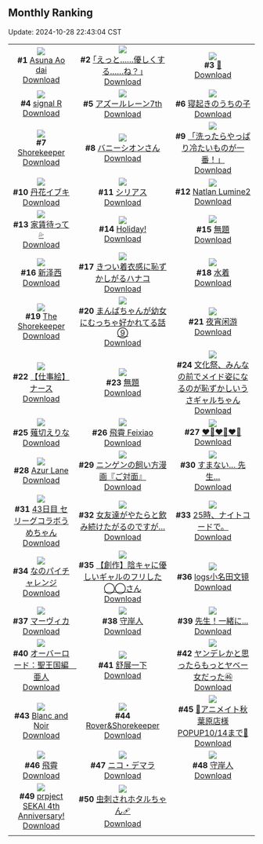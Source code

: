 ## Monthly Ranking
Update: 2024-10-28 22:43:04 CST

|      |      |      |
| :----: | :----: | :----: |
| ![](https://i.pixiv.re/c/240x480/img-master/img/2024/09/30/21/02/47/122915637_p0_master1200.jpg)<br>**#1** [Asuna  Ao dai](https://www.pixiv.net/artworks/122915637)<br>[Download](https://i.pixiv.re/img-original/img/2024/09/30/21/02/47/122915637_p0.jpg) | ![](https://i.pixiv.re/c/240x480/img-master/img/2024/09/30/17/12/54/122909027_p0_master1200.jpg)<br>**#2** [｢えっと……優しくする……ね？｣](https://www.pixiv.net/artworks/122909027)<br>[Download](https://i.pixiv.re/img-original/img/2024/09/30/17/12/54/122909027_p0.jpg) | ![](https://i.pixiv.re/c/240x480/img-master/img/2024/09/30/22/08/33/122918108_p0_master1200.jpg)<br>**#3** [💐](https://www.pixiv.net/artworks/122918108)<br>[Download](https://i.pixiv.re/img-original/img/2024/09/30/22/08/33/122918108_p0.jpg) |
| ![](https://i.pixiv.re/c/240x480/img-master/img/2024/09/29/00/00/35/122857414_p0_master1200.jpg)<br>**#4** [signal R](https://www.pixiv.net/artworks/122857414)<br>[Download](https://i.pixiv.re/img-original/img/2024/09/29/00/00/35/122857414_p0.jpg) | ![](https://i.pixiv.re/c/240x480/img-master/img/2024/09/28/17/15/18/122844326_p0_master1200.jpg)<br>**#5** [アズールレーン7th](https://www.pixiv.net/artworks/122844326)<br>[Download](https://i.pixiv.re/img-original/img/2024/09/28/17/15/18/122844326_p0.jpg) | ![](https://i.pixiv.re/c/240x480/img-master/img/2024/09/30/00/14/48/122892960_p0_master1200.jpg)<br>**#6** [寝起きのうちの子](https://www.pixiv.net/artworks/122892960)<br>[Download](https://i.pixiv.re/img-original/img/2024/09/30/00/14/48/122892960_p0.png) |
| ![](https://i.pixiv.re/c/240x480/img-master/img/2024/09/30/12/33/21/122902492_p0_master1200.jpg)<br>**#7** [Shorekeeper](https://www.pixiv.net/artworks/122902492)<br>[Download](https://i.pixiv.re/img-original/img/2024/09/30/12/33/21/122902492_p0.jpg) | ![](https://i.pixiv.re/c/240x480/img-master/img/2024/09/29/00/02/15/122857634_p0_master1200.jpg)<br>**#8** [バニーシオンさん](https://www.pixiv.net/artworks/122857634)<br>[Download](https://i.pixiv.re/img-original/img/2024/09/29/00/02/15/122857634_p0.png) | ![](https://i.pixiv.re/c/240x480/img-master/img/2024/09/28/17/56/08/122845320_p0_master1200.jpg)<br>**#9** [「洗ったらやっぱり冷たいものが一番！」](https://www.pixiv.net/artworks/122845320)<br>[Download](https://i.pixiv.re/img-original/img/2024/09/28/17/56/08/122845320_p0.png) |
| ![](https://i.pixiv.re/c/240x480/img-master/img/2024/09/30/21/10/13/122915781_p0_master1200.jpg)<br>**#10** [丹花イブキ](https://www.pixiv.net/artworks/122915781)<br>[Download](https://i.pixiv.re/img-original/img/2024/09/30/21/10/13/122915781_p0.png) | ![](https://i.pixiv.re/c/240x480/img-master/img/2024/09/30/20/07/35/122913776_p0_master1200.jpg)<br>**#11** [シリアス](https://www.pixiv.net/artworks/122913776)<br>[Download](https://i.pixiv.re/img-original/img/2024/09/30/20/07/35/122913776_p0.jpg) | ![](https://i.pixiv.re/c/240x480/img-master/img/2024/09/30/00/00/25/122892084_p0_master1200.jpg)<br>**#12** [Natlan Lumine2](https://www.pixiv.net/artworks/122892084)<br>[Download](https://i.pixiv.re/img-original/img/2024/09/30/00/00/25/122892084_p0.png) |
| ![](https://i.pixiv.re/c/240x480/img-master/img/2024/10/01/00/00/20/122922574_p0_master1200.jpg)<br>**#13** [家賃待って💦](https://www.pixiv.net/artworks/122922574)<br>[Download](https://i.pixiv.re/img-original/img/2024/10/01/00/00/20/122922574_p0.jpg) | ![](https://i.pixiv.re/c/240x480/img-master/img/2024/09/29/01/04/08/122859914_p0_master1200.jpg)<br>**#14** [Holiday!](https://www.pixiv.net/artworks/122859914)<br>[Download](https://i.pixiv.re/img-original/img/2024/09/29/01/04/08/122859914_p0.png) | ![](https://i.pixiv.re/c/240x480/img-master/img/2024/09/29/08/34/57/122866395_p0_master1200.jpg)<br>**#15** [無題](https://www.pixiv.net/artworks/122866395)<br>[Download](https://i.pixiv.re/img-original/img/2024/09/29/08/34/57/122866395_p0.png) |
| ![](https://i.pixiv.re/c/240x480/img-master/img/2024/09/30/11/16/28/122903242_p0_master1200.jpg)<br>**#16** [新泽西](https://www.pixiv.net/artworks/122903242)<br>[Download](https://i.pixiv.re/img-original/img/2024/09/30/11/16/28/122903242_p0.jpg) | ![](https://i.pixiv.re/c/240x480/img-master/img/2024/10/01/00/36/11/122924336_p0_master1200.jpg)<br>**#17** [きつい着衣感に恥ずかしがるハナコ](https://www.pixiv.net/artworks/122924336)<br>[Download](https://i.pixiv.re/img-original/img/2024/10/01/00/36/11/122924336_p0.jpg) | ![](https://i.pixiv.re/c/240x480/img-master/img/2024/09/29/17/13/38/122877795_p0_master1200.jpg)<br>**#18** [水着](https://www.pixiv.net/artworks/122877795)<br>[Download](https://i.pixiv.re/img-original/img/2024/09/29/17/13/38/122877795_p0.jpg) |
| ![](https://i.pixiv.re/c/240x480/img-master/img/2024/09/30/02/31/08/122896622_p0_master1200.jpg)<br>**#19** [The Shorekeeper](https://www.pixiv.net/artworks/122896622)<br>[Download](https://i.pixiv.re/img-original/img/2024/09/30/02/31/08/122896622_p0.jpg) | ![](https://i.pixiv.re/c/240x480/img-master/img/2024/09/30/02/11/19/122896137_p0_master1200.jpg)<br>**#20** [まんばちゃんが幼女にむっちゃ好かれてる話⑨](https://www.pixiv.net/artworks/122896137)<br>[Download](https://i.pixiv.re/img-original/img/2024/09/30/02/11/19/122896137_p0.jpg) | ![](https://i.pixiv.re/c/240x480/img-master/img/2024/09/30/21/53/14/122917429_p0_master1200.jpg)<br>**#21** [夜宵闲游](https://www.pixiv.net/artworks/122917429)<br>[Download](https://i.pixiv.re/img-original/img/2024/09/30/21/53/14/122917429_p0.jpg) |
| ![](https://i.pixiv.re/c/240x480/img-master/img/2024/09/29/17/00/57/122877453_p0_master1200.jpg)<br>**#22** [【仕事絵】ナース](https://www.pixiv.net/artworks/122877453)<br>[Download](https://i.pixiv.re/img-original/img/2024/09/29/17/00/57/122877453_p0.jpg) | ![](https://i.pixiv.re/c/240x480/img-master/img/2024/09/29/00/28/42/122858699_p0_master1200.jpg)<br>**#23** [無題](https://www.pixiv.net/artworks/122858699)<br>[Download](https://i.pixiv.re/img-original/img/2024/09/29/00/28/42/122858699_p0.png) | ![](https://i.pixiv.re/c/240x480/img-master/img/2024/09/30/08/00/01/122900549_p0_master1200.jpg)<br>**#24** [文化祭、みんなの前でメイド姿になるのが恥ずかしいうさギャルちゃん](https://www.pixiv.net/artworks/122900549)<br>[Download](https://i.pixiv.re/img-original/img/2024/09/30/08/00/01/122900549_p0.jpg) |
| ![](https://i.pixiv.re/c/240x480/img-master/img/2024/10/01/00/01/41/122922810_p0_master1200.jpg)<br>**#25** [薙切えりな](https://www.pixiv.net/artworks/122922810)<br>[Download](https://i.pixiv.re/img-original/img/2024/10/01/00/01/41/122922810_p0.jpg) | ![](https://i.pixiv.re/c/240x480/img-master/img/2024/10/01/18/00/11/122940055_p0_master1200.jpg)<br>**#26** [飛霄 Feixiao](https://www.pixiv.net/artworks/122940055)<br>[Download](https://i.pixiv.re/img-original/img/2024/10/01/18/00/11/122940055_p0.png) | ![](https://i.pixiv.re/c/240x480/img-master/img/2024/09/30/09/54/55/122902039_p0_master1200.jpg)<br>**#27** [❤️‍🔥❤️‍🔥❤️‍🔥](https://www.pixiv.net/artworks/122902039)<br>[Download](https://i.pixiv.re/img-original/img/2024/09/30/09/54/55/122902039_p0.jpg) |
| ![](https://i.pixiv.re/c/240x480/img-master/img/2024/09/30/13/53/32/122905682_p0_master1200.jpg)<br>**#28** [Azur Lane](https://www.pixiv.net/artworks/122905682)<br>[Download](https://i.pixiv.re/img-original/img/2024/09/30/13/53/32/122905682_p0.jpg) | ![](https://i.pixiv.re/c/240x480/img-master/img/2024/09/30/11/48/33/122903686_p0_master1200.jpg)<br>**#29** [ニンゲンの飼い方漫画『ご対面』](https://www.pixiv.net/artworks/122903686)<br>[Download](https://i.pixiv.re/img-original/img/2024/09/30/11/48/33/122903686_p0.png) | ![](https://i.pixiv.re/c/240x480/img-master/img/2024/10/01/15/26/10/122937171_p0_master1200.jpg)<br>**#30** [すまない… 先生…](https://www.pixiv.net/artworks/122937171)<br>[Download](https://i.pixiv.re/img-original/img/2024/10/01/15/26/10/122937171_p0.png) |
| ![](https://i.pixiv.re/c/240x480/img-master/img/2024/09/30/00/00/26/122892092_p0_master1200.jpg)<br>**#31** [43日目 セリーグコラボうめちゃん](https://www.pixiv.net/artworks/122892092)<br>[Download](https://i.pixiv.re/img-original/img/2024/09/30/00/00/26/122892092_p0.png) | ![](https://i.pixiv.re/c/240x480/img-master/img/2024/09/28/19/00/01/122847151_p0_master1200.jpg)<br>**#32** [女友達がやたらと飲み続けたがるのですが…](https://www.pixiv.net/artworks/122847151)<br>[Download](https://i.pixiv.re/img-original/img/2024/09/28/19/00/01/122847151_p0.png) | ![](https://i.pixiv.re/c/240x480/img-master/img/2024/09/29/22/11/14/122887876_p0_master1200.jpg)<br>**#33** [25時、ナイトコードで。](https://www.pixiv.net/artworks/122887876)<br>[Download](https://i.pixiv.re/img-original/img/2024/09/29/22/11/14/122887876_p0.jpg) |
| ![](https://i.pixiv.re/c/240x480/img-master/img/2024/10/01/00/00/24/122922587_p0_master1200.jpg)<br>**#34** [なのパイチャレンジ](https://www.pixiv.net/artworks/122922587)<br>[Download](https://i.pixiv.re/img-original/img/2024/10/01/00/00/24/122922587_p0.png) | ![](https://i.pixiv.re/c/240x480/img-master/img/2024/10/01/18/19/21/122940665_p0_master1200.jpg)<br>**#35** [【創作】陰キャに優しいギャルのフリした◯◯さん](https://www.pixiv.net/artworks/122940665)<br>[Download](https://i.pixiv.re/img-original/img/2024/10/01/18/19/21/122940665_p0.jpg) | ![](https://i.pixiv.re/c/240x480/img-master/img/2024/09/28/12/18/09/122838160_p0_master1200.jpg)<br>**#36** [logs小名田文镜](https://www.pixiv.net/artworks/122838160)<br>[Download](https://i.pixiv.re/img-original/img/2024/09/28/12/18/09/122838160_p0.jpg) |
| ![](https://i.pixiv.re/c/240x480/img-master/img/2024/09/30/22/38/23/122919288_p0_master1200.jpg)<br>**#37** [マーヴィカ](https://www.pixiv.net/artworks/122919288)<br>[Download](https://i.pixiv.re/img-original/img/2024/09/30/22/38/23/122919288_p0.png) | ![](https://i.pixiv.re/c/240x480/img-master/img/2024/09/29/12/59/53/122871619_p0_master1200.jpg)<br>**#38** [守岸人](https://www.pixiv.net/artworks/122871619)<br>[Download](https://i.pixiv.re/img-original/img/2024/09/29/12/59/53/122871619_p0.png) | ![](https://i.pixiv.re/c/240x480/img-master/img/2024/09/29/00/17/19/122858276_p0_master1200.jpg)<br>**#39** [先生！一緒に...](https://www.pixiv.net/artworks/122858276)<br>[Download](https://i.pixiv.re/img-original/img/2024/09/29/00/17/19/122858276_p0.png) |
| ![](https://i.pixiv.re/c/240x480/img-master/img/2024/09/30/00/00/26/122892093_p0_master1200.jpg)<br>**#40** [オーバーロード：聖王国編　亜人](https://www.pixiv.net/artworks/122892093)<br>[Download](https://i.pixiv.re/img-original/img/2024/09/30/00/00/26/122892093_p0.jpg) | ![](https://i.pixiv.re/c/240x480/img-master/img/2024/09/29/03/14/53/122862331_p0_master1200.jpg)<br>**#41** [舒展一下](https://www.pixiv.net/artworks/122862331)<br>[Download](https://i.pixiv.re/img-original/img/2024/09/29/03/14/53/122862331_p0.png) | ![](https://i.pixiv.re/c/240x480/img-master/img/2024/09/30/00/01/10/122892239_p0_master1200.jpg)<br>**#42** [ヤンデレかと思ったらもっとヤベー女だった㊻](https://www.pixiv.net/artworks/122892239)<br>[Download](https://i.pixiv.re/img-original/img/2024/09/30/00/01/10/122892239_p0.png) |
| ![](https://i.pixiv.re/c/240x480/img-master/img/2024/09/28/21/05/05/122851194_p0_master1200.jpg)<br>**#43** [Blanc and Noir](https://www.pixiv.net/artworks/122851194)<br>[Download](https://i.pixiv.re/img-original/img/2024/09/28/21/05/05/122851194_p0.jpg) | ![](https://i.pixiv.re/c/240x480/img-master/img/2024/09/30/00/32/23/122893624_p0_master1200.jpg)<br>**#44** [Rover&Shorekeeper](https://www.pixiv.net/artworks/122893624)<br>[Download](https://i.pixiv.re/img-original/img/2024/09/30/00/32/23/122893624_p0.png) | ![](https://i.pixiv.re/c/240x480/img-master/img/2024/09/29/00/15/08/122858198_p0_master1200.jpg)<br>**#45** [🩵アニメイト秋葉原店様POPUP10/14まで🩷](https://www.pixiv.net/artworks/122858198)<br>[Download](https://i.pixiv.re/img-original/img/2024/09/29/00/15/08/122858198_p0.jpg) |
| ![](https://i.pixiv.re/c/240x480/img-master/img/2024/10/02/23/17/28/122977977_p0_master1200.jpg)<br>**#46** [飛霄](https://www.pixiv.net/artworks/122977977)<br>[Download](https://i.pixiv.re/img-original/img/2024/10/02/23/17/28/122977977_p0.jpg) | ![](https://i.pixiv.re/c/240x480/img-master/img/2024/09/29/13/43/48/122872577_p0_master1200.jpg)<br>**#47** [ニコ・デマラ](https://www.pixiv.net/artworks/122872577)<br>[Download](https://i.pixiv.re/img-original/img/2024/09/29/13/43/48/122872577_p0.jpg) | ![](https://i.pixiv.re/c/240x480/img-master/img/2024/09/30/12/44/40/122904637_p0_master1200.jpg)<br>**#48** [守岸人](https://www.pixiv.net/artworks/122904637)<br>[Download](https://i.pixiv.re/img-original/img/2024/09/30/12/44/40/122904637_p0.jpg) |
| ![](https://i.pixiv.re/c/240x480/img-master/img/2024/09/30/18/01/54/122910273_p0_master1200.jpg)<br>**#49** [prpject SEKAI 4th Anniversary!](https://www.pixiv.net/artworks/122910273)<br>[Download](https://i.pixiv.re/img-original/img/2024/09/30/18/01/54/122910273_p0.jpg) | ![](https://i.pixiv.re/c/240x480/img-master/img/2024/09/28/21/01/46/122851096_p0_master1200.jpg)<br>**#50** [虫刺されホタルちゃん🩹](https://www.pixiv.net/artworks/122851096)<br>[Download](https://i.pixiv.re/img-original/img/2024/09/28/21/01/46/122851096_p0.png) |
|      |
